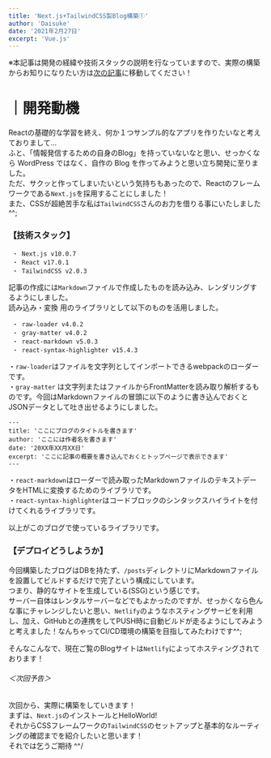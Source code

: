 ```yaml
---
title: 'Next.js+TailwindCSS製Blog構築①'
author: 'Daisuke'
date: '2021年2月27日'
excerpt: 'Vue.js'
---
```


※本記事は開発の経緯や技術スタックの説明を行なっていますので、実際の構築からお知りになりたい方は[次の記事]()に移動してください！

# ｜開発動機
Reactの基礎的な学習を終え、何か１つサンプル的なアプリを作りたいなと考えておりまして...  
ふと、「情報発信するための自身のBlog」を持っていないなと思い、せっかくなら WordPress ではなく、自作の Blog を作ってみようと思い立ち開発に至りました。  
ただ、サクッと作ってしまいたいという気持ちもあったので、Reactのフレームワークである`Next.js`を採用することにしました！  
また、CSSが超絶苦手な私は`TailwindCSS`さんのお力を借りる事にいたしました^^;


### 【技術スタック】
```
 ・ Next.js v10.0.7
 ・ React v17.0.1
 ・ TailwindCSS v2.0.3
```

記事の作成には`Markdown`ファイルで作成したものを読み込み、レンダリングするようにしました。  
読み込み・変換 用のライブラリとして以下のものを活用しました。
```
 ・ raw-loader v4.0.2
 ・ gray-matter v4.0.2
 ・ react-markdown v5.0.3
 ・ react-syntax-highlighter v15.4.3
```

・`raw-loader`はファイルを文字列としてインポートできるwebpackのローダーです。  
・`gray-matter` は文字列またはファイルからFrontMatterを読み取り解析するものです。今回はMarkdownファイルの冒頭に以下のように書き込んでおくとJSONデータとして吐き出せるようにしました。  
```
---
title: 'ここにブログのタイトルを書きます'
author: 'ここには作者名を書きます'
date: '20XX年XX月XX日'
excerpt: 'ここに記事の概要を書き込んでおくとトップページで表示できます'
---
```

・`react-markdown`はローダーで読み取ったMarkdownファイルのテキストデータをHTMLに変換するためのライブラリです。  
・`react-syntax-highlighter`はコードブロックのシンタックスハイライトを付けてくれるライブラリです。

以上がこのブログで使っているライブラリです。

### 【デプロイどうしようか】
今回構築したブログはDBを持たず、`/posts`ディレクトリにMarkdownファイルを設置してビルドするだけで完了という構成にしています。  
つまり、静的なサイトを生成している(SSG)という感じです。  
サーバー自体はレンタルサーバーなどでもよかったのですが、せっかくなら色んな事にチャレンジしたいと思い、`Netlify`のようなホスティングサービを利用し、加え、GitHubとの連携をしてPUSH時に自動ビルドが走るようにしてみようと考えました！なんちゃってCI/CD環境の構築を目指してみたわけです^^;  

そんなこんなで、現在ご覧のBlogサイトは`Netlify`によってホスティングされております！

###### ＜次回予告＞
次回から、実際に構築をしていきます！  
まずは、`Next.js`のインストールとHelloWorld!  
それからCSSフレームワークの`TailwindCSS`のセットアップと基本的なルーティングの確認までを紹介したいと思います！  
それでは乞うご期待 ^^/